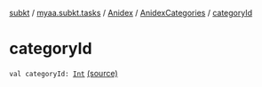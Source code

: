 [subkt](../../../index.md) / [myaa.subkt.tasks](../../index.md) / [Anidex](../index.md) / [AnidexCategories](index.md) / [categoryId](./category-id.md)

# categoryId

`val categoryId: `[`Int`](https://kotlinlang.org/api/latest/jvm/stdlib/kotlin/-int/index.html) [(source)](https://github.com/Myaamori/SubKt/blob/0.1.13/src/main/kotlin/myaa/subkt/tasks/tasks.kt#L1044)